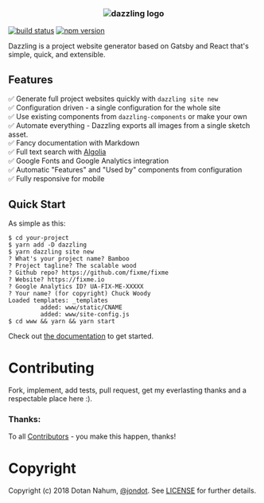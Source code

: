 <h3 align="center">
  <img src="https://raw.githubusercontent.com/jondot/dazzling/master/media/dazzling.png" alt="dazzling logo" />
</h3>

[![build status](https://img.shields.io/travis/jondot/dazzling/master.svg)](https://travis-ci.org/jondot/dazzling)
[![npm version](https://img.shields.io/npm/v/dazzling.svg)](https://www.npmjs.com/package/dazzling)

Dazzling is a project website generator based on Gatsby and React that's simple, quick, and extensible.

## Features

✅ Generate full project websites quickly with `dazzling site new`  
✅ Configuration driven - a single configuration for the whole site  
✅ Use existing components from `dazzling-components` or make your own  
✅ Automate everything - Dazzling exports all images from a single sketch asset.  
✅ Fancy documentation with Markdown  
✅ Full text search with [Algolia](https://www.algolia.com/)  
✅ Google Fonts and Google Analytics integration  
✅ Automatic "Features" and "Used by" components from configuration  
✅ Fully responsive for mobile

## Quick Start

As simple as this:

```
$ cd your-project
$ yarn add -D dazzling
$ yarn dazzling site new
? What's your project name? Bamboo
? Project tagline? The scalable wood
? Github repo? https://github.com/fixme/fixme
? Website? https://fixme.io
? Google Analytics ID? UA-FIX-ME-XXXXX
? Your name? (for copyright) Chuck Woody
Loaded templates: _templates
         added: www/static/CNAME
         added: www/site-config.js
$ cd www && yarn && yarn start
```
Check out [the documentation](https://jondot.github.io/dazzling/) to get started.

# Contributing

Fork, implement, add tests, pull request, get my everlasting thanks and a respectable place here :).

### Thanks:

To all [Contributors](https://github.com/jondot/dazzling/graphs/contributors) - you make this happen, thanks!

# Copyright

Copyright (c) 2018 Dotan Nahum, [@jondot](http://twitter.com/jondot). See [LICENSE](LICENSE.txt) for further details.
